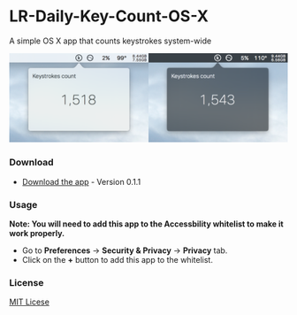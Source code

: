# LR-Daily-Key-Count-OS-X
A simple OS X app that counts keystrokes system-wide

<img src="./screenshot.png" width="660px"/>

### Download
* [Download the app][app] - Version 0.1.1

[app]: ./blob/master/DailyKeyCount-0.1.1.app.zip

### Usage
__Note: You will need to add this app to the Accessbility whitelist to make it work properly.__
* Go to __Preferences__ -> __Security & Privacy__ -> __Privacy__ tab.
* Click on the __+__ button to add this app to the whitelist.

### License
[MIT Licese][license]

[license]: ./LICENSE
